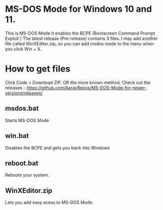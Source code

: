 # MS-DOS Mode for Windows 10 and 11.
This is MS-DOS Mode
It enables the BCPE (Bootscreen Command Prompt Exploit.) The latest release (Pre-release) contains 3 files. I may add another file called WinXEditor.zip, so you can add msdos mode to the menu when you click Win + X.

# How to get files
Click Code > Download ZIP.
OR the more known method. Check out the releases - https://github.com/AaravRepos/MS-DOS-Mode-for-newer-versions/releases/

## msdos.bat
Starts MS-DOS Mode

## win.bat
Disables the BCPE and gets you back into Windows

## reboot.bat
Reboots your system.

## WinXEditor.zip
Lets you add easy acess to MS-DOS Mode.
